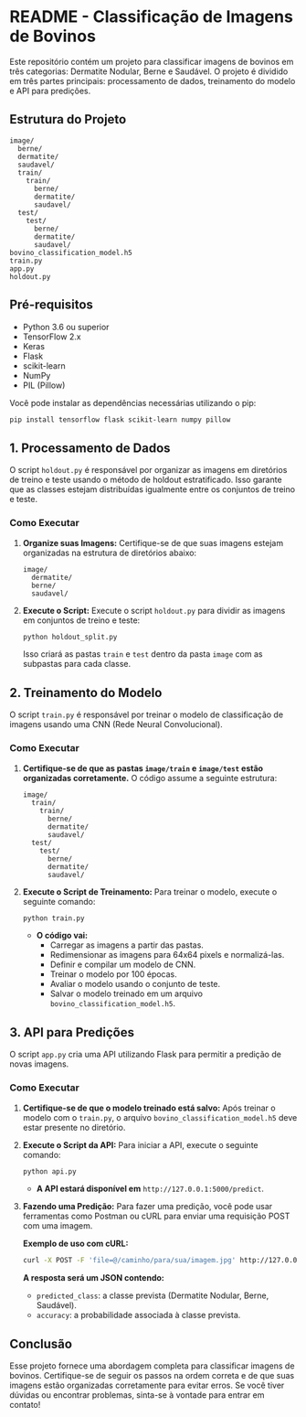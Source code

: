 # README - Classificação de Imagens de Bovinos

Este repositório contém um projeto para classificar imagens de bovinos em três categorias: Dermatite Nodular, Berne e Saudável. O projeto é dividido em três partes principais: processamento de dados, treinamento do modelo e API para predições.

## Estrutura do Projeto

```
image/
  berne/
  dermatite/
  saudavel/  
  train/
    train/
      berne/
      dermatite/
      saudavel/
  test/
    test/
      berne/
      dermatite/
      saudavel/
bovino_classification_model.h5
train.py
app.py
holdout.py
```

## Pré-requisitos

- Python 3.6 ou superior
- TensorFlow 2.x
- Keras
- Flask
- scikit-learn
- NumPy
- PIL (Pillow)

Você pode instalar as dependências necessárias utilizando o pip:

```bash
pip install tensorflow flask scikit-learn numpy pillow
```

## 1. Processamento de Dados

O script `holdout.py` é responsável por organizar as imagens em diretórios de treino e teste usando o método de holdout estratificado. Isso garante que as classes estejam distribuídas igualmente entre os conjuntos de treino e teste.

### Como Executar

1. **Organize suas Imagens:**
   Certifique-se de que suas imagens estejam organizadas na estrutura de diretórios abaixo:

   ```
   image/
     dermatite/
     berne/
     saudavel/
   ```

2. **Execute o Script:**
   Execute o script `holdout.py` para dividir as imagens em conjuntos de treino e teste:

   ```bash
   python holdout_split.py
   ```

   Isso criará as pastas `train` e `test` dentro da pasta `image` com as subpastas para cada classe.

## 2. Treinamento do Modelo

O script `train.py` é responsável por treinar o modelo de classificação de imagens usando uma CNN (Rede Neural Convolucional).

### Como Executar

1. **Certifique-se de que as pastas `image/train` e `image/test` estão organizadas corretamente.** O código assume a seguinte estrutura:

   ```
   image/
     train/
       train/
         berne/
         dermatite/
         saudavel/
     test/
       test/
         berne/
         dermatite/
         saudavel/
   ```

2. **Execute o Script de Treinamento:**
   Para treinar o modelo, execute o seguinte comando:

   ```bash
   python train.py
   ```

   - **O código vai:**
     - Carregar as imagens a partir das pastas.
     - Redimensionar as imagens para 64x64 pixels e normalizá-las.
     - Definir e compilar um modelo de CNN.
     - Treinar o modelo por 100 épocas.
     - Avaliar o modelo usando o conjunto de teste.
     - Salvar o modelo treinado em um arquivo `bovino_classification_model.h5`.

## 3. API para Predições

O script `app.py` cria uma API utilizando Flask para permitir a predição de novas imagens.

### Como Executar

1. **Certifique-se de que o modelo treinado está salvo:**
   Após treinar o modelo com o `train.py`, o arquivo `bovino_classification_model.h5` deve estar presente no diretório.

2. **Execute o Script da API:**
   Para iniciar a API, execute o seguinte comando:

   ```bash
   python api.py
   ```

   - **A API estará disponível em** `http://127.0.0.1:5000/predict`.

3. **Fazendo uma Predição:**
   Para fazer uma predição, você pode usar ferramentas como Postman ou cURL para enviar uma requisição POST com uma imagem.

   **Exemplo de uso com cURL:**

   ```bash
   curl -X POST -F 'file=@/caminho/para/sua/imagem.jpg' http://127.0.0.1:5000/predict
   ```

   **A resposta será um JSON contendo:**
   - `predicted_class`: a classe prevista (Dermatite Nodular, Berne, Saudável).
   - `accuracy`: a probabilidade associada à classe prevista.

## Conclusão

Esse projeto fornece uma abordagem completa para classificar imagens de bovinos. Certifique-se de seguir os passos na ordem correta e de que suas imagens estão organizadas corretamente para evitar erros. Se você tiver dúvidas ou encontrar problemas, sinta-se à vontade para entrar em contato!